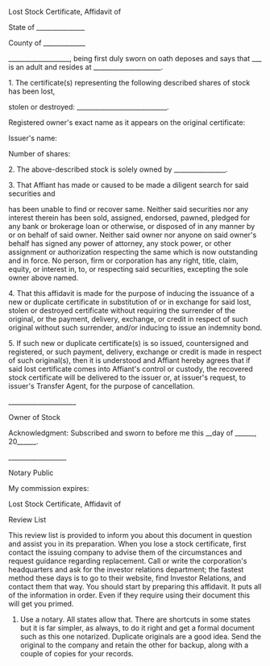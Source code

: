 Lost Stock Certificate, Affidavit of

State of \_\_\_\_\_\_\_\_\_\_\_\_\_\_\_

County of \_\_\_\_\_\_\_\_\_\_\_\_\_

\_\_\_\_\_\_\_\_\_\_\_\_\_\_\_\_\_\_\_, being first duly sworn on oath
deposes and says that \_\_\_ is an adult and resides at
\_\_\_\_\_\_\_\_\_\_\_\_\_\_\_\_\_\_\_\_\_.

1\. The certificate(s) representing the following described shares of
stock has been lost,

stolen or destroyed:
\_\_\_\_\_\_\_\_\_\_\_\_\_\_\_\_\_\_\_\_\_\_\_\_\_\_\_\_.

Registered owner\'s exact name as it appears on the original
certificate:

Issuer\'s name:

Number of shares:

2\. The above-described stock is solely owned by
\_\_\_\_\_\_\_\_\_\_\_\_\_\_\_\_.

3\. That Affiant has made or caused to be made a diligent search for
said securities and

has been unable to find or recover same. Neither said securities nor any
interest therein has been sold, assigned, endorsed, pawned, pledged for
any bank or brokerage loan or otherwise, or disposed of in any manner by
or on behalf of said owner. Neither said owner nor anyone on said
owner\'s behalf has signed any power of attorney, any stock power, or
other assignment or authorization respecting the same which is now
outstanding and in force. No person, firm or corporation has any right,
title, claim, equity, or interest in, to, or respecting said securities,
excepting the sole owner above named.

4\. That this affidavit is made for the purpose of inducing the issuance
of a new or duplicate certificate in substitution of or in exchange for
said lost, stolen or destroyed certificate without requiring the
surrender of the original, or the payment, delivery, exchange, or credit
in respect of such original without such surrender, and/or inducing to
issue an indemnity bond.

5\. If such new or duplicate certificate(s) is so issued, countersigned
and registered, or such payment, delivery, exchange or credit is made in
respect of such original(s), then it is understood and Affiant hereby
agrees that if said lost certificate comes into Affiant\'s control or
custody, the recovered stock certificate will be delivered to the issuer
or, at issuer\'s request, to issuer\'s Transfer Agent, for the purpose
of cancellation.

\_\_\_\_\_\_\_\_\_\_\_\_\_\_\_\_\_\_\_\_\_

Owner of Stock

Acknowledgment: Subscribed and sworn to before me this \_\_day of
\_\_\_\_\_\_, 20\_\_\_\_\_\_.

\_\_\_\_\_\_\_\_\_\_\_\_\_\_\_\_\_\_

Notary Public

My commission expires:

Lost Stock Certificate, Affidavit of

Review List

This review list is provided to inform you about this document in
question and assist you in its preparation. When you lose a stock
certificate, first contact the issuing company to advise them of the
circumstances and request guidance regarding replacement. Call or write
the corporation's headquarters and ask for the investor relations
department; the fastest method these days is to go to their website,
find Investor Relations, and contact them that way. You should start by
preparing this affidavit. It puts all of the information in order. Even
if they require using their document this will get you primed.

1.  Use a notary. All states allow that. There are shortcuts in some
    states but it is far simpler, as always, to do it right and get a
    formal document such as this one notarized. Duplicate originals are
    a good idea. Send the original to the company and retain the other
    for backup, along with a couple of copies for your records.
